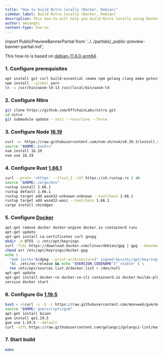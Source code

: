 ```yaml
---
title: "How to build Nitro locally (Docker, Debian)"
sidebar_label: Build Nitro locally (Docker, Debian)
description: This how-to will help you build Nitro locally using Docker on Debian.
author: amsanghi
content-type: how-to
---
```


import PublicPreviewBannerPartial from '../../partials/_public-preview-banner-partial.md'; 

<PublicPreviewBannerPartial />

This how-to is based on [debian-11.6.0-arm64](https://archive.org/download/debian-11.6.0-amd64-netinst/debian-11.6.0-amd64-netinst.iso).

### 1. Configure prerequisites

  ```bash
  apt install git curl build-essential cmake npm golang clang make gotestsum wabt lld-13
  npm install --global yarn
  ln -s /usr/bin/wasm-ld-13 /usr/local/bin/wasm-ld
  ```

### 2. Configure Nitro

  ```bash
  git clone https://github.com/OffchainLabs/nitro.git
  cd nitro
  git submodule update --init --recursive --force
  ```

### 3. Configure Node [16.19](https://github.com/nvm-sh/nvm)

```bash
curl -o- https://raw.githubusercontent.com/nvm-sh/nvm/v0.39.3/install.sh | bash
source "$HOME/.bashrc"
nvm install 16.19
nvm use 16.19
```

### 4. Configure Rust [1.66.1](https://www.rust-lang.org/tools/install)

  ```bash
  curl --proto '=https' --tlsv1.2 -sSf https://sh.rustup.rs | sh
  source "$HOME/.cargo/env"
  rustup install 1.66.1
  rustup default 1.66.1
  rustup target add wasm32-unknown-unknown --toolchain 1.66.1
  rustup target add wasm32-wasi --toolchain 1.66.1
  cargo install cbindgen
  ```

### 5. Configure [Docker](https://docs.docker.com/engine/install/debian/)

  ```bash
  apt-get remove docker docker-engine docker.io containerd runc
  apt-get update
  apt-get install ca-certificates curl gnupg
  mkdir -m 0755 -p /etc/apt/keyrings
  curl -fsSL https://download.docker.com/linux/debian/gpg | gpg --dearmor -o /etc/apt/keyrings/docker.gpg
  chmod a+r /etc/apt/keyrings/docker.gpg
  echo \
    "deb [arch="$(dpkg --print-architecture)" signed-by=/etc/apt/keyrings/docker.gpg] https://download.docker.com/linux/debian \
    "$(. /etc/os-release && echo "$VERSION_CODENAME")" stable" | \
    tee /etc/apt/sources.list.d/docker.list > /dev/null
  apt-get update
  apt-get install docker-ce docker-ce-cli containerd.io docker-buildx-plugin docker-compose-plugin
  service docker start
  ```

### 6. Configure Go [1.19.5](https://github.com/moovweb/gvm)

  ```bash
  bash < <(curl -s -S -L https://raw.githubusercontent.com/moovweb/gvm/master/binscripts/gvm-installer)
  source "$HOME/.gvm/scripts/gvm"
  apt-get install bison
  gvm install go1.19.5
  gvm use 1.19.5 --default
  curl -sSfL https://raw.githubusercontent.com/golangci/golangci-lint/master/install.sh | sh -s -- -b $(go env GOPATH)/bin v1.52.2
  ```
### 7. Start build

  ```bash
  make
  ```
